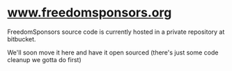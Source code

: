 www.freedomsponsors.org
=======================

FreedomSponsors source code is currently hosted in a private repository at bitbucket.

We'll soon move it here and have it open sourced (there's just some code cleanup we gotta do first)
